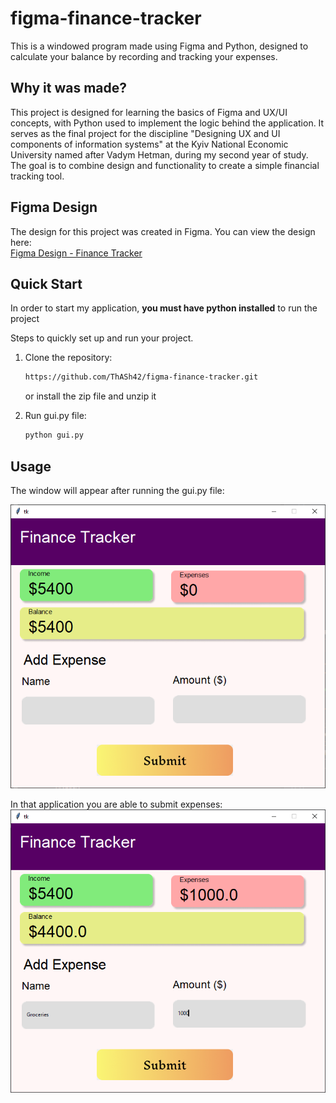 # figma-finance-tracker

This is a windowed program made using Figma and Python, designed to calculate your balance by recording and tracking your expenses.

## Why it was made?
This project is designed for learning the basics of Figma and UX/UI concepts, with Python used to implement the logic behind the application. It serves as the final project for the discipline "Designing UX and UI components of information systems" at the Kyiv National Economic University named after Vadym Hetman, during my second year of study. The goal is to combine design and functionality to create a simple financial tracking tool.


## Figma Design
The design for this project was created in Figma. You can view the design here:  
[Figma Design - Finance Tracker](https://www.figma.com/design/OwQCKCQKfXlScj6vSm5SrP/Finance-Tracker?node-id=0-1&node-type=canvas&t=GoOC6h0nG21qCFCG-0)

## Quick Start
In order to start my application, **you must have python installed** to run the project

Steps to quickly set up and run your project.

1. Clone the repository:
   ```bash
   https://github.com/ThASh42/figma-finance-tracker.git
   ```
   or install the zip file and unzip it

2. Run gui.py file:
    ```bash
    python gui.py
    ```

## Usage
The window will appear after running the gui.py file:

![image of application](images/image.png)

In that application you are able to submit expenses:
![image of application: submit](images/image-1.png)
